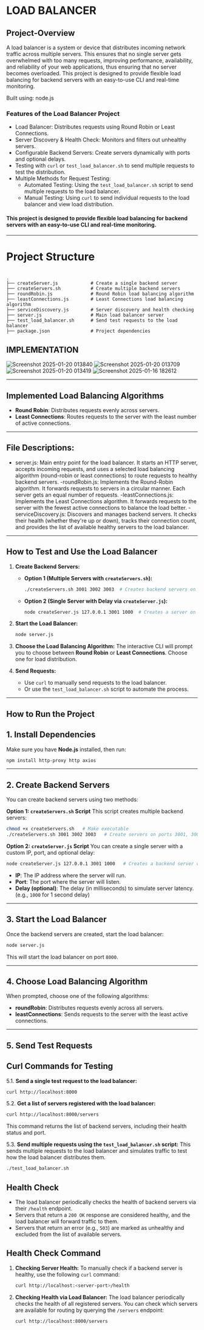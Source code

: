 # **LOAD BALANCER**

## **Project-Overview**

A load balancer is a system or device that distributes incoming network traffic across multiple servers. This ensures that no single server gets overwhelmed with too many requests, improving performance, availability, and reliability of your web applications, thus ensuring that no server becomes overloaded.
This project is designed to provide flexible load balancing for backend servers with an easy-to-use CLI and real-time monitoring.

Built using: node.js

### **Features of the Load Balancer Project**

- Load Balancer: Distributes requests using Round Robin or Least Connections.
- Server Discovery & Health Check: Monitors and filters out unhealthy servers.
- Configurable Backend Servers: Create servers dynamically with ports and optional delays.
- Testing with `curl` or `test_load_balancer.sh` to send multiple requests to test the distribution.
- Multiple Methods for Request Testing:
   - Automated Testing: Using the `test_load_balancer.sh` script to send multiple requests to the load balancer.
   - Manual Testing: Using `curl` to send individual requests to the load balancer and view load distribution.
     
#### This project is designed to provide flexible load balancing for backend servers with an easy-to-use CLI and real-time monitoring.
---

# **Project Structure**

```

.
├── createServer.js            # Create a single backend server
├── createServers.sh           # Create multiple backend servers
├── roundRobin.js              # Round Robin load balancing algorithm
├── leastConnections.js        # Least Connections load balancing algorithm
├── serviceDiscovery.js        # Server discovery and health checking
├── server.js                  # Main load balancer server
├── test_load_balancer.sh      # Send test requests to the load balancer
├── package.json               # Project dependencies

```


## **IMPLEMENTATION**
![Screenshot 2025-01-20 013840](https://github.com/user-attachments/assets/68744a55-9228-4bb4-ba4e-9a731c20a637)
![Screenshot 2025-01-20 013709](https://github.com/user-attachments/assets/9f4fb6e9-900d-4539-974d-bc1ae368db68)
![Screenshot 2025-01-20 013419](https://github.com/user-attachments/assets/c0adecb9-8736-4202-b1f9-f04555d37d51)
![Screenshot 2025-01-16 182612](https://github.com/user-attachments/assets/c729dbd2-ebfb-4990-8125-9f98ef4c9572)


---

## **Implemented Load Balancing Algorithms**

- **Round Robin**: Distributes requests evenly across servers.
- **Least Connections**: Routes requests to the server with the least number of active connections.

---
## File Descriptions:

- server.js: Main entry point for the load balancer. It starts an HTTP server, accepts incoming requests, and uses a selected load balancing algorithm (round-robin or least 
           connections) to route requests to healthy backend servers.
-roundRobin.js: Implements the Round-Robin algorithm. It forwards requests to servers in a circular manner. Each server gets an equal number of requests.
-leastConnections.js: Implements the Least Connections algorithm. It forwards requests to the server with the fewest active connections to balance the load better.
-serviceDiscovery.js: Discovers and manages backend servers. It checks their health (whether they're up or down), tracks their connection count, and provides the list of 
                      available healthy servers to the load balancer.
---



## **How to Test and Use the Load Balancer**

1. **Create Backend Servers:**

   - **Option 1 (Multiple Servers with `createServers.sh`):**
     ```bash
     ./createServers.sh 3001 3002 3003  # Creates backend servers on ports 3001, 3002, 3003
     ```

   - **Option 2 (Single Server with Delay via `createServer.js`):**
     ```bash
     node createServer.js 127.0.0.1 3001 1000  # Creates a server on port 3001 with 1000ms delay
     ```

2. **Start the Load Balancer:**
   ```bash
   node server.js
   ```

3. **Choose the Load Balancing Algorithm:**
   The interactive CLI will prompt you to choose between **Round Robin** or **Least Connections**. Choose one for load distribution.

4. **Send Requests:**
   - Use `curl` to manually send requests to the load balancer.
   - Or use the `test_load_balancer.sh` script to automate the process.

---

## **How to Run the Project**

## **1. Install Dependencies**

Make sure you have **Node.js** installed, then run:

```bash
npm install http-proxy http axios
```

---

## **2. Create Backend Servers**

You can create backend servers using two methods:

  **Option 1: `createServers.sh` Script**
This script creates multiple backend servers:

```bash
chmod +x createServers.sh   # Make executable
./createServers.sh 3001 3002 3003   # Create servers on ports 3001, 3002, 3003
```

  **Option 2: `createServer.js` Script**
You can create a single server with a custom IP, port, and optional delay:

```bash
node createServer.js 127.0.0.1 3001 1000   # Creates a backend server on port 3001 with a 1000ms delay
```

- **IP**: The IP address where the server will run.
- **Port**: The port where the server will listen.
- **Delay (optional)**: The delay (in milliseconds) to simulate server latency. (e.g., `1000` for 1 second delay)

---

## **3. Start the Load Balancer**

Once the backend servers are created, start the load balancer:

```bash
node server.js
```

This will start the load balancer on port `8000`.

---

## **4. Choose Load Balancing Algorithm**

When prompted, choose one of the following algorithms:

- **roundRobin**: Distributes requests evenly across all servers.
- **leastConnections**: Sends requests to the server with the least active connections.

---

## **5. Send Test Requests**

## **Curl Commands for Testing**

5.1. **Send a single test request to the load balancer:**
   ```bash
   curl http://localhost:8000
   ```

5.2. **Get a list of servers registered with the load balancer:**
   ```bash
   curl http://localhost:8000/servers
   ```
   This command returns the list of backend servers, including their health status and port.

5.3. **Send multiple requests using the `test_load_balancer.sh` script:**
   This sends multiple requests to the load balancer and simulates traffic to test how the load balancer distributes them.
   ```bash
   ./test_load_balancer.sh
   ```


## **Health Check**

- The load balancer periodically checks the health of backend servers via their `/health` endpoint.
- Servers that return a `200 OK` response are considered healthy, and the load balancer will forward traffic to them.
- Servers that return an error (e.g., `503`) are marked as unhealthy and excluded from the list of available servers.

## **Health Check Command**

1. **Checking Server Health:**
   To manually check if a backend server is healthy, use the following `curl` command:
   ```bash
   curl http://localhost:<server-port>/health
   ```

2. **Checking Health via Load Balancer:**
   The load balancer periodically checks the health of all registered servers. You can check which servers are available for routing by querying the `/servers` endpoint:
   ```bash
   curl http://localhost:8000/servers
   ```
